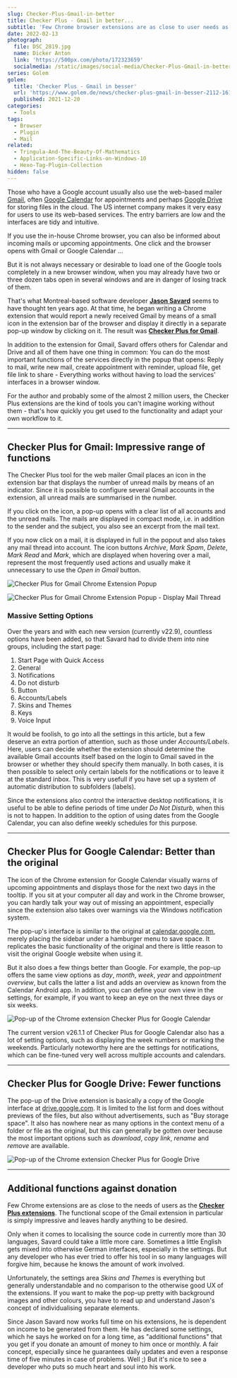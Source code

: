 ```yaml
---
slug: Checker-Plus-Gmail-in-better
title: Checker Plus - Gmail in better...
subtitle: 'Few Chrome browser extensions are as close to user needs as Checker Plus for Google''s Gmail, Calendar and Drive services.'
date: 2022-02-13
photograph:
  file: DSC_2819.jpg
  name: Dicker Anton
  link: 'https://500px.com/photo/172323659'
  socialmedia: /static/images/social-media/Checker-Plus-Gmail-in-better.png
series: Golem
golem:
  title: 'Checker Plus - Gmail in besser'
  url: 'https://www.golem.de/news/checker-plus-gmail-in-besser-2112-161804.html'
  published: 2021-12-20
categories:
  - Tools
tags:
  - Browser
  - Plugin
  - Mail
related:
  - Tringula-And-The-Beauty-Of-Mathematics
  - Application-Specific-Links-on-Windows-10
  - Hexo-Tag-Plugin-Collection
hidden: false
---
```


Those who have a Google account usually also use the web-based mailer [Gmail](https://gmail.com), often [Google Calendar](https://calendar.google.com) for appointments and perhaps [Google Drive](https://drive.google.com) for storing files in the cloud. The US internet company makes it very easy for users to use its web-based services. The entry barriers are low and the interfaces are tidy and intuitive.

If you use the in-house Chrome browser, you can also be informed about incoming mails or upcoming appointments. One click and the browser opens with Gmail or Google Calendar ...

But it is not always necessary or desirable to load one of the Google tools completely in a new browser window, when you may already have two or three dozen tabs open in several windows and are in danger of losing track of them.

That's what Montreal-based software developer **[Jason Savard](https://jasonsavard.com/)** seems to have thought ten years ago. At that time, he began writing a Chrome extension that would report a newly received Gmail by means of a small icon in the extension bar of the browser and display it directly in a separate pop-up window by clicking on it. The result was **[Checker Plus for Gmail](https://jasonsavard.com/Checker-Plus-for-Gmail)**.

<!-- more -->

In addition to the extension for Gmail, Savard offers others for Calendar and Drive and all of them have one thing in common: You can do the most important functions of the services directly in the popup that opens: Reply to mail, write new mail, create appointment with reminder, upload file, get file link to share - Everything works without having to load the services' interfaces in a browser window.

For the author and probably some of the almost 2 million users, the Checker Plus extensions are the kind of tools you can't imagine working without them - that's how quickly you get used to the functionality and adapt your own workflow to it.

---

## Checker Plus for Gmail: Impressive range of functions

The Checker Plus tool for the web mailer Gmail places an icon in the extension bar that displays the number of unread mails by means of an indicator. Since it is possible to configure several Gmail accounts in the extension, all unread mails are summarised in the number.

If you click on the icon, a pop-up opens with a clear list of all accounts and the unread mails. The mails are displayed in compact mode, i.e. in addition to the sender and the subject, you also see an excerpt from the mail text.

If you now click on a mail, it is displayed in full in the popout and also takes any mail thread into account. The icon buttons *Archive*, *Mark Spam*, *Delete*, *Mark Read* and *Mark*, which are displayed when hovering over a mail, represent the most frequently used actions and usually make it unnecessary to use the *Open in Gmail* button.

![Checker Plus for Gmail Chrome Extension Popup](checker-plus-for-gmail-1.png)

![Checker Plus for Gmail Chrome Extension Popup - Display Mail Thread](checker-plus-for-gmail-2.png)

### Massive Setting Options

Over the years and with each new version (currently v22.9), countless options have been added, so that Savard had to divide them into nine groups, including the start page:

1. Start Page with Quick Access
2. General
3. Notifications
4. Do not disturb
5. Button
6. Accounts/Labels
7. Skins and Themes
8. Keys
9. Voice Input

It would be foolish, to go into all the settings in this article, but a few deserve an extra portion of attention, such as those under *Accounts/Labels*. Here, users can decide whether the extension should determine the available Gmail accounts itself based on the login to Gmail saved in the browser or whether they should specify them manually. In both cases, it is then possible to select only certain labels for the notifications or to leave it at the standard inbox. This is very usefull if you have set up a system of automatic distribution to subfolders (labels).

Since the extensions also control the interactive desktop notifications, it is useful to be able to define periods of time under *Do Not Disturb*, when this is not to happen. In addition to the option of using dates from the Google Calendar, you can also define weekly schedules for this purpose.

---

## Checker Plus for Google Calendar: Better than the original

The icon of the Chrome extension for Google Calendar visually warns of upcoming appointments and displays those for the next two days in the tooltip. If you sit at your computer all day and work in the Chrome browser, you can hardly talk your way out of missing an appointment, especially since the extension also takes over warnings via the Windows notification system.

The pop-up's interface is similar to the original at [calendar.google.com](https://calendar.google.com/), merely placing the sidebar under a hamburger menu to save space. It replicates the basic functionality of the original and there is little reason to visit the original Google website when using it.

But it also does a few things better than Google. For example, the pop-up offers the same view options as *day*, *month*, *week*, *year* and *appointment overview*, but calls the latter a list and adds an overview as known from the Calendar Android app. In addition, you can define your own view in the settings, for example, if you want to keep an eye on the next three days or six weeks.

![Pop-up of the Chrome extension Checker Plus for Google Calendar](checker-plus-for-calendar.png)

The current version v26.1.1 of Checker Plus for Google Calendar also has a lot of setting options, such as displaying the week numbers or marking the weekends. Particularly noteworthy here are the settings for notifications, which can be fine-tuned very well across multiple accounts and calendars.

---

## Checker Plus for Google Drive: Fewer functions

The pop-up of the Drive extension is basically a copy of the Google interface at [drive.google.com](https://drive.google.com). It is limited to the list form and does without previews of the files, but also without advertisements, such as "Buy storage space". It also has nowhere near as many options in the context menu of a folder or file as the original, but this can generally be gotten over because the most important options such as *download*, *copy link*, *rename* and *remove* are available.

![Pop-up of the Chrome extension Checker Plus for Google Drive](checker-plus-for-drive.png)

---

## Additional functions against donation

Few Chrome extensions are as close to the needs of users as the **[Checker Plus extensions](https://jasonsavard.com/)**. The functional scope of the Gmail extension in particular is simply impressive and leaves hardly anything to be desired.

Only when it comes to localising the source code in currently more than 30 languages, Savard could take a little more care. Sometimes a little English gets mixed into otherwise German interfaces, especially in the settings. But any developer who has ever tried to offer his tool in so many languages will forgive him, because he knows the amount of work involved.

Unfortunately, the settings area *Skins and Themes* is everything but generally understandable and no comparison to the otherwise good UX of the extensions. If you want to make the pop-up pretty with background images and other colours, you have to read up and understand Jason's concept of individualising separate elements.

Since Jason Savard now works full time on his extensions, he is dependent on income to be generated from them. He has declared some settings, which he says he worked on for a long time, as "additional functions" that you get if you donate an amount of money to him once or monthly. A fair concept, especially since he guarantees daily updates and even a response time of five minutes in case of problems. Well ;) But it's nice to see a developer who puts so much heart and soul into his work.
